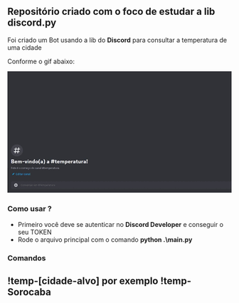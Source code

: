 ## Repositório criado com o foco de estudar a lib discord.py

<p>Foi criado um Bot usando a lib do <b>Discord</b> para consultar a temperatura de uma cidade</p>
<p>Conforme o gif abaixo:</p>

![image](https://github.com/Murilobdo/Bot-Discord-Python/blob/develop/video.gif)

### Como usar ?

<ul>
  <li>Primeiro você deve se autenticar no <b>Discord Developer</b> e conseguir o seu TOKEN</li>
  <li>Rode o arquivo principal com o comando <b>python .\main.py</b></li>
</ul>

### Comandos

## !temp-[cidade-alvo] por exemplo !temp-Sorocaba
